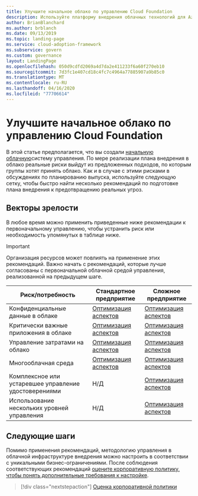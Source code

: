 ```yaml
---
title: Улучшите начальное облако по управлению Cloud Foundation
description: Используйте платформу внедрения облачных технологий для Azure, чтобы узнать, как постепенно усовершенствовать начальную облачную инфраструктуру управления.
author: BrianBlanchard
ms.author: brblanch
ms.date: 09/13/2019
ms.topic: landing-page
ms.service: cloud-adoption-framework
ms.subservice: govern
ms.custom: governance
layout: LandingPage
ms.openlocfilehash: 050d9cdfd2069a4d7da2e411233f6a60f270eb10
ms.sourcegitcommit: 7d3fc1e407cd18c4fc7c4964a77885907a9b85c0
ms.translationtype: MT
ms.contentlocale: ru-RU
ms.lasthandoff: 04/16/2020
ms.locfileid: "77706614"
---
```

# <a name="improve-your-initial-cloud-governance-foundation"></a>Улучшите начальное облако по управлению Cloud Foundation

В этой статье предполагается, что вы создали [начальную облачную](./initial-foundation.md)систему управления. По мере реализации плана внедрения в облако реальные риски выйдут из предложенных подходов, по которым группы хотят принять облако. Как и в случае с этими рисками в обсуждениях по планированию выпуска, используйте следующую сетку, чтобы быстро найти несколько рекомендаций по подготовке плана внедрения к предотвращению реальных угроз.

## <a name="maturity-vectors"></a>Векторы зрелости

В любое время можно применить приведенные ниже рекомендации к первоначальному управлению, чтобы устранить риск или необходимость упомянутых в таблице ниже.

> [!IMPORTANT]
> Организация ресурсов может повлиять на применение этих рекомендаций. Важно начать с рекомендаций, которые лучше согласованы с первоначальной облачной средой управления, реализованной на предыдущем шаге.

|Риск/потребность | Стандартное предприятие | Сложное предприятие |
|---|---|---|
|Конфиденциальные данные в облаке|[Оптимизация аспектов](./guides/standard/security-baseline-improvement.md)|[Оптимизация аспектов](./guides/complex/security-baseline-improvement.md)|
|Критически важные приложения в облаке|[Оптимизация аспектов](./guides/standard/resource-consistency-improvement.md)|[Оптимизация аспектов](./guides/complex/resource-consistency-improvement.md)|
|Управление затратами на облако|[Оптимизация аспектов](./guides/standard/cost-management-improvement.md)|[Оптимизация аспектов](./guides/complex/cost-management-improvement.md)|
|Многооблачная среда|[Оптимизация аспектов](./guides/standard/multicloud-improvement.md)|[Оптимизация аспектов](./guides/complex/multicloud-improvement.md)|
|Комплексное или устаревшее управление удостоверениями|Н/Д|[Оптимизация аспектов](./guides/complex/identity-baseline-improvement.md)|
|Использование нескольких уровней управления|Н/Д|[Оптимизация аспектов](./guides/complex/multiple-layers-of-governance.md)|

## <a name="next-steps"></a>Следующие шаги

Помимо применения рекомендаций, методологию управления в облачной инфраструктуре внедрения можно настроить в соответствии с уникальными бизнес-ограничениями. После соблюдения соответствующих рекомендаций [оцените корпоративную политику, чтобы понять дополнительные требования к настройке](./corporate-policy.md).

> [!div class="nextstepaction"]
> [Оценка корпоративной политики](./corporate-policy.md)
